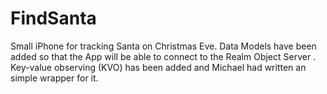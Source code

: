 # FindSanta
Small iPhone for tracking Santa on Christmas Eve. 
Data Models have been added so that the App will be able to connect to the Realm Object Server .
Key-value observing (KVO) has been added and Michael had written an simple wrapper for it.
